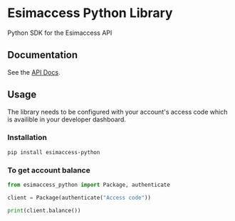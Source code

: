 # Esimaccess Python Library

Python SDK for the Esimaccess API

## Documentation

See the [API Docs](https://docs.esimaccess.com/).

## Usage

The library needs to be configured with your account's access code which is availible in your developer dashboard.

### Installation

```
pip install esimaccess-python
```

### To get account balance
```python
from esimaccess_python import Package, authenticate

client = Package(authenticate("Access code"))

print(client.balance())
```
